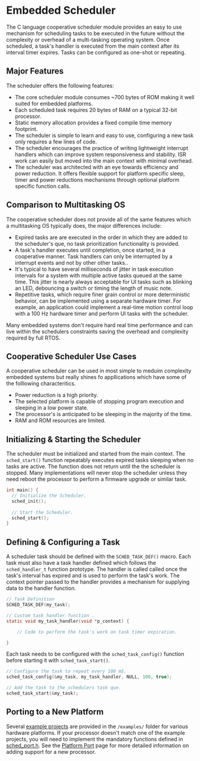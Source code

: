 # Embedded Scheduler

 The C language cooperative scheduler module provides an easy to use mechanism for scheduling tasks to be executed in the future without the complexity or overhead of a multi-tasking operating system.  Once scheduled, a task's handler is executed from the main context after its interval timer expires.  Tasks can be configured as one-shot or repeating. 

## Major Features

The scheduler offers the following features:

* The core scheduler module consumes ~700 bytes of ROM making it well suited for embedded platforms.
* Each scheduled task requires 20 bytes of RAM on a typical 32-bit processor.
* Static memory allocation provides a fixed compile time memory footprint.
* The scheduler is simple to learn and easy to use, configuring a new task only requires a few lines of code.  
* The scheduler encourages the practice of writing lightweight interrupt handlers which can improve system responsiveness and stability.  ISR work can easily but moved into the main context with minimal overhead.
* The scheduler was architected with an eye towards efficiency and power reduction.  It offers flexible support for platform specific sleep, timer and power reductions mechanisms through optional platform specific function calls.

## Comparison to Multitasking OS
                                                            
The cooperative scheduler does not provide all of the same features which a multitasking OS typically does, the major differences include:

* Expired tasks are are executed in the order in which they are added to the scheduler's que, no task prioritization functionality is provided.  
* A task's handler executes until completion, once started, in a cooperative manner.  Task handlers can only be interrupted by a interrupt events and not by other other tasks..
* It's typical to have several milliseconds of jitter in task execution intervals for a system with multiple active tasks queued at the same time.  This jitter is nearly always acceptable for UI tasks such as blinking an LED, debouncing a switch or timing the length of music note.
* Repetitive tasks, which require finer grain control or more deterministic behavior, can be implemented using a separate hardware timer.  For example, an application could implement a real-time motion control loop with a 100 Hz hardware timer and perform UI tasks with the scheduler. 
                                                        
Many embedded systems don't require hard real time performance and can live within the schedulers constraints saving the overhead and complexity required by full RTOS.    

## Cooperative Scheduler Use Cases

A cooperative scheduler can be used in most simple to meduim complexity embedded systems but really shines fo appllications which have some of the folllowing characteritics.

* Power reduction is a high priority.
* The selected platform is capable of stopping program execution and sleeping in a low power state.
* The processor's is anticipated to be sleeping in the majority of the time. 
* RAM and ROM resources are limited.



## Initializing & Starting the Scheduler

The scheduler must be initialized and started from the main context.  The `sched_start()` function repeatably executes expired tasks sleeping when no tasks are active.  The function does not return until the the scheduler is stopped.  Many implementations will never stop the scheduler unless they need reboot the processor to perform a firmware upgrade or similar task.

```c
int main() {
  // Initialize the Scheduler.
  sched_init();
  
  // Start the Scheduler.
  sched_start();
}
```

## Defining & Configuring a Task

A scheduler task should be defined with the `SCHED_TASK_DEF()` macro.  Each task must also have a task handler defined which follows the `sched_handler_t` function prototype.  The handler is called called once the task's interval has expired and is used to perform the task's work.  The context pointer passed to the handler provides a mechanism for supplying data to the handler function.

```c
// Task Definition
SCHED_TASK_DEF(my_task);

// Custom task handler function .
static void my_task_handler(void *p_context) {

    // Code to perform the task's work on task timer expiration.

}
```
Each task needs to be configured with the `sched_task_config()` function before starting it with `sched_task_start()`. 

```c
// Configure the task to repeat every 100 mS.
sched_task_config(&my_task, my_task_handler, NULL, 100, true);

// Add the task to the schedulers task que.
sched_task_start(&my_task);
```

## Porting to a New Platform
 
Several [example projects](./examples/README.md) are provided in the  `/examples/` folder for various hardware platforms.  If your processor doesn't match one of the example projects, you will need to implement the mandatory functions defined in [sched_port.h](./src/scheduler/sched_port.h).  See the [Platform Port](./docs/port.md) page for more detailed information on adding support for a new processor.